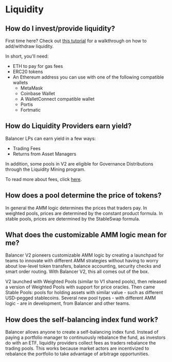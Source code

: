 # Liquidity

## How do I invest/provide liquidity?

First time here? Check out [this tutorial](../walkthroughs/invest.md) for a walkthrough on how to add/withdraw liquidity. 

In short, you'll need:

* ETH to pay for gas fees
* ERC20 tokens
* An Ethereum address you can use with one of the following compatible wallets
  * MetaMask
  * Coinbase Wallet
  * A WalletConnect compatible wallet
  * Portis
  * Fortmatic

## How do Liquidity Providers earn yield?

Balancer LPs can earn yield in a few ways:

* Trading Fees
* Returns from Asset Managers

In addition, some pools in V2 are eligible for Governance Distributions through the Liquidity Mining program. 

To read more about fees, click [here](fees.md).

## How does a pool determine the price of tokens?

In general the AMM logic determines the prices that traders pay. In weighted pools, prices are determined by the constant product formula. In stable pools, prices are determined by the StableSwap formula.

## What does the customizable AMM logic mean for me?

Balancer V2 pioneers customizable AMM logic by creating a launchpad for teams to innovate with different AMM strategies without having to worry about low-level token transfers, balance accounting, security checks and smart order routing. With Balancer V2, this all comes out of the box.  


V2 launched with Weighted Pools \(similar to V1 shared pools\), then released a version of Weighted Pools with support for price oracles. Then came Stable Pools: pools for holding assets with similar value - such as different USD-pegged stablecoins. Several new pool types - with different AMM logic - are in development, from Balancer and other teams.

## How does the self-balancing index fund work?

Balancer allows anyone to create a self-balancing index fund. Instead of paying a portfolio manager to continuously rebalance the fund, as investors do with an ETF, liquidity providers collect fees as traders rebalance the trading pools. This works because market actors are incentivized to rebalance the portfolio to take advantage of arbitrage opportunities. 

